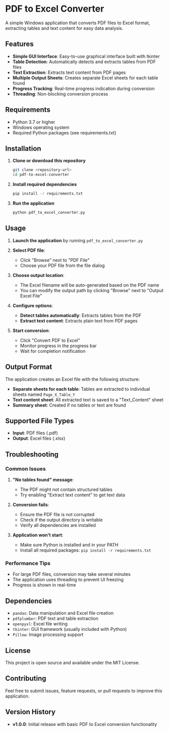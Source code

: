 # PDF to Excel Converter

A simple Windows application that converts PDF files to Excel format, extracting tables and text content for easy data analysis.

## Features

- **Simple GUI Interface**: Easy-to-use graphical interface built with tkinter
- **Table Detection**: Automatically detects and extracts tables from PDF files
- **Text Extraction**: Extracts text content from PDF pages
- **Multiple Output Sheets**: Creates separate Excel sheets for each table found
- **Progress Tracking**: Real-time progress indication during conversion
- **Threading**: Non-blocking conversion process

## Requirements

- Python 3.7 or higher
- Windows operating system
- Required Python packages (see requirements.txt)

## Installation

1. **Clone or download this repository**
   ```bash
   git clone <repository-url>
   cd pdf-to-excel-converter
   ```

2. **Install required dependencies**
   ```bash
   pip install -r requirements.txt
   ```

3. **Run the application**
   ```bash
   python pdf_to_excel_converter.py
   ```

## Usage

1. **Launch the application** by running `pdf_to_excel_converter.py`

2. **Select PDF file**:
   - Click "Browse" next to "PDF File"
   - Choose your PDF file from the file dialog

3. **Choose output location**:
   - The Excel filename will be auto-generated based on the PDF name
   - You can modify the output path by clicking "Browse" next to "Output Excel File"

4. **Configure options**:
   - **Detect tables automatically**: Extracts tables from the PDF
   - **Extract text content**: Extracts plain text from PDF pages

5. **Start conversion**:
   - Click "Convert PDF to Excel"
   - Monitor progress in the progress bar
   - Wait for completion notification

## Output Format

The application creates an Excel file with the following structure:

- **Separate sheets for each table**: Tables are extracted to individual sheets named `Page_X_Table_Y`
- **Text content sheet**: All extracted text is saved to a "Text_Content" sheet
- **Summary sheet**: Created if no tables or text are found

## Supported File Types

- **Input**: PDF files (.pdf)
- **Output**: Excel files (.xlsx)

## Troubleshooting

### Common Issues

1. **"No tables found" message**:
   - The PDF might not contain structured tables
   - Try enabling "Extract text content" to get text data

2. **Conversion fails**:
   - Ensure the PDF file is not corrupted
   - Check if the output directory is writable
   - Verify all dependencies are installed

3. **Application won't start**:
   - Make sure Python is installed and in your PATH
   - Install all required packages: `pip install -r requirements.txt`

### Performance Tips

- For large PDF files, conversion may take several minutes
- The application uses threading to prevent UI freezing
- Progress is shown in real-time

## Dependencies

- `pandas`: Data manipulation and Excel file creation
- `pdfplumber`: PDF text and table extraction
- `openpyxl`: Excel file writing
- `tkinter`: GUI framework (usually included with Python)
- `Pillow`: Image processing support

## License

This project is open source and available under the MIT License.

## Contributing

Feel free to submit issues, feature requests, or pull requests to improve this application.

## Version History

- **v1.0.0**: Initial release with basic PDF to Excel conversion functionality 
